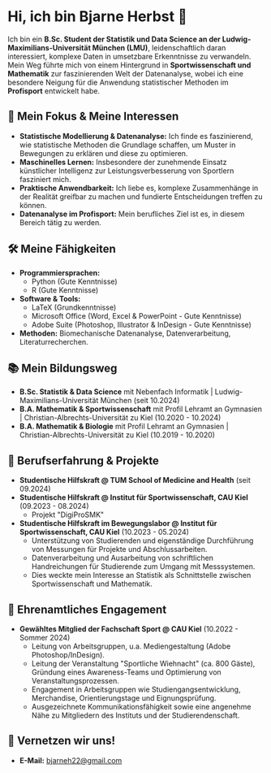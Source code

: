 # Hi, ich bin Bjarne Herbst 👋

Ich bin ein **B.Sc. Student der Statistik und Data Science an der Ludwig-Maximilians-Universität München (LMU)**, leidenschaftlich daran interessiert, komplexe Daten in umsetzbare Erkenntnisse zu verwandeln. Mein Weg führte mich von einem Hintergrund in **Sportwissenschaft und Mathematik** zur faszinierenden Welt der Datenanalyse, wobei ich eine besondere Neigung für die Anwendung statistischer Methoden im **Profisport** entwickelt habe.

## 🔬 Mein Fokus & Meine Interessen

* **Statistische Modellierung & Datenanalyse:** Ich finde es faszinierend, wie statistische Methoden die Grundlage schaffen, um Muster in Bewegungen zu erklären und diese zu optimieren.
* **Maschinelles Lernen:** Insbesondere der zunehmende Einsatz künstlicher Intelligenz zur Leistungsverbesserung von Sportlern fasziniert mich.
* **Praktische Anwendbarkeit:** Ich liebe es, komplexe Zusammenhänge in der Realität greifbar zu machen und fundierte Entscheidungen treffen zu können.
* **Datenanalyse im Profisport:** Mein berufliches Ziel ist es, in diesem Bereich tätig zu werden.

## 🛠️ Meine Fähigkeiten

* **Programmiersprachen:**
    * Python (Gute Kenntnisse)
    * R (Gute Kenntnisse)
* **Software & Tools:**
    * LaTeX (Grundkenntnisse)
    * Microsoft Office (Word, Excel & PowerPoint - Gute Kenntnisse)
    * Adobe Suite (Photoshop, Illustrator & InDesign - Gute Kenntnisse)
* **Methoden:** Biomechanische Datenanalyse, Datenverarbeitung, Literaturrecherchen.

## 📚 Mein Bildungsweg

* **B.Sc. Statistik & Data Science** mit Nebenfach Informatik | Ludwig-Maximilians-Universität München (seit 10.2024)
* **B.A. Mathematik & Sportwissenschaft** mit Profil Lehramt an Gymnasien | Christian-Albrechts-Universität zu Kiel (10.2020 - 10.2024)
* **B.A. Mathematik & Biologie** mit Profil Lehramt an Gymnasien | Christian-Albrechts-Universität zu Kiel (10.2019 - 10.2020)

## 💼 Berufserfahrung & Projekte

* **Studentische Hilfskraft @ TUM School of Medicine and Health** (seit 09.2024)
* **Studentische Hilfskraft @ Institut für Sportwissenschaft, CAU Kiel** (09.2023 - 08.2024)
    * Projekt "DigiProSMK"
* **Studentische Hilfskraft im Bewegungslabor @ Institut für Sportwissenschaft, CAU Kiel** (10.2023 - 05.2024)
    * Unterstützung von Studierenden und eigenständige Durchführung von Messungen für Projekte und Abschlussarbeiten.
    * Datenverarbeitung und Ausarbeitung von schriftlichen Handreichungen für Studierende zum Umgang mit Messsystemen.
    * Dies weckte mein Interesse an Statistik als Schnittstelle zwischen Sportwissenschaft und Mathematik.

## 🌟 Ehrenamtliches Engagement

* **Gewähltes Mitglied der Fachschaft Sport @ CAU Kiel** (10.2022 - Sommer 2024)
    * Leitung von Arbeitsgruppen, u.a. Mediengestaltung (Adobe Photoshop/InDesign).
    * Leitung der Veranstaltung "Sportliche Wiehnacht" (ca. 800 Gäste), Gründung eines Awareness-Teams und Optimierung von Veranstaltungsprozessen.
    * Engagement in Arbeitsgruppen wie Studiengangsentwicklung, Merchandise, Orientierungstage und Eignungsprüfung.
    * Ausgezeichnete Kommunikationsfähigkeit sowie eine angenehme Nähe zu Mitgliedern des Instituts und der Studierendenschaft.

## 🔗 Vernetzen wir uns!

* **E-Mail:** bjarneh22@gmail.com
